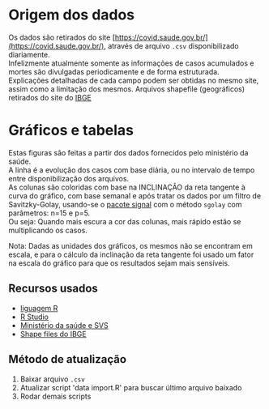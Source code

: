 # Origem dos dados
Os dados são retirados do site [https://covid.saude.gov.br/](https://covid.saude.gov.br/), através de arquivo `.csv` disponibilizado diariamente.  
Infelizmente atualmente somente as informações de casos acumulados e mortes são divulgadas periodicamente e de forma estruturada.  
Explicações detalhadas de cada campo podem ser obtidas no mesmo site, assim como a limitação dos mesmos.
Arquivos shapefile (geográficos) retirados do site do [IBGE](ftp://geoftp.ibge.gov.br/organizacao_do_territorio/malhas_territoriais/malhas_municipais/municipio_2017/Brasil/BR/)

# Gráficos e tabelas
Estas figuras são feitas a partir dos dados fornecidos pelo ministério da saúde.  
A linha é a evolução dos casos com base diária, ou no intervalo de tempo entre disponibilização dos arquivos.  
As colunas são coloridas com base na INCLINAÇÃO da reta tangente à curva do gráfico, com base semanal e após tratar os dados por um filtro de Savitzky-Golay, usando-se o [pacote signal](https://cran.r-project.org/web/packages/signal/signal.pdf) com o método `sgolay` com parâmetros: n=15 e p=5.  
Ou seja: Quando mais escura a cor das colunas, mais rápido estão se multiplicando os casos.  

Nota: Dadas as unidades dos gráficos, os mesmos não se encontram em escala, e para o cálculo da inclinação da reta tangente foi usado um fator na escala do gráfico para que os resultados sejam mais sensíveis.




## Recursos usados
* [liguagem R](https://cran.r-project.org/)
* [R Studio](https://www.rstudio.com/)
* [Ministério da saúde e SVS](https://covid.saude.gov.br/)
* [Shape files do IBGE](ftp://geoftp.ibge.gov.br/organizacao_do_territorio/malhas_territoriais/malhas_municipais/municipio_2017/Brasil/BR/)

## Método de atualização
1. Baixar arquivo `.csv`
2. Atualizar script 'data import.R' para buscar último arquivo baixado
3. Rodar demais scripts
